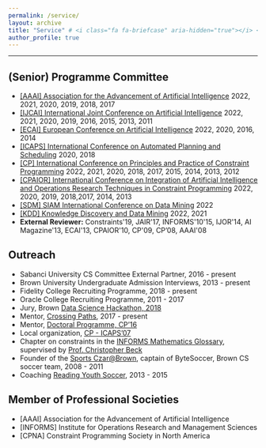 ```yaml
---
permalink: /service/
layout: archive
title: "Service" # <i class="fa fa-briefcase" aria-hidden="true"></i> <i class="fa fa-globe" aria-hidden="true"></i> 
author_profile: true
---
```


---

## (Senior) Programme Committee

- [[AAAI] Association for the Advancement of Artificial Intelligence](https://www.aaai.org/) 2022, 2021, 2020, 2019, 2018, 2017
- [[IJCAI] International Joint Conference on Artificial Intelligence](http://ijcai.org/) 2022, 2021, 2020, 2019, 2016, 2015, 2013, 2011
- [[ECAI] European Conference on Artificial Intelligence](https://eurai.org/activities/ECAI_conferences) 2022, 2020, 2016, 2014
- [[ICAPS] International Conference on Automated Planning and Scheduling](https://www.icaps-conference.org/) 2020, 2018
- [[CP] International Conference on Principles and Practice of Constraint Programming](http://cp2014.a4cp.org/events/cp-conference-series/) 2022, 2021, 2020, 2018, 2017, 2015, 2014, 2013, 2012
- [[CPAIOR] International Conference on Integration of Artificial Intelligence and Operations Research Techniques in Constraint Programming](https://cpaior.org/) 2022, 2020, 2019, 2018,2017, 2014, 2013
- [[SDM] SIAM International Conference on Data Mining](https://www.siam.org/) 2022
- [[KDD] Knowledge Discovery and Data Mining](https://www.kdd.org/) 2022, 2021
- **External Reviewer:** Constraints'19, JAIR'17, INFORMS'10'15, IJOR'14, AI Magazine'13, ECAI'13, CPAIOR'10, CP'09, CP’08, AAAI'08


## Outreach

- Sabanci University CS Committee External Partner, 2016 - present
- Brown University Undergraduate Admission Interviews, 2013 - present
- Fidelity College Recruiting Programme, 2018 - present
- Oracle College Recruiting Programme, 2011 - 2017
- Jury, Brown [Data Science Hackathon, 2018](https://browndatathon.devpost.com/) 
- Mentor, [Crossing Paths](https://www.kesisenyollar.org/), 2017 - present
- Mentor, [Doctoral Programme, CP’16](http://cp2016.a4cp.org/dates/doctoral.html)
- Local organization, [CP - ICAPS’07](https://archive.a4cp.org/cp2007/Welcome.html)
- Chapter on constraints in the [INFORMS Mathematics Glossary](https://glossary.informs.org/ver2/mpgwiki/index.php?title=Category:Constraint_Programming), supervised by [Prof. Christopher Beck](http://tidel.mie.utoronto.ca/beck.php)
- Founder of the [Sports Czar@Brown](http://cs.brown.edu/grad/misc/jobs/jobs.html#sport), captain of ByteSoccer, Brown CS soccer team, 2008 - 2011
- Coaching [Reading Youth Soccer](https://www.sportsmanager.us/readingyouthsoccer.htm), 2013 - 2015

## Member of Professional Societies

* [AAAI] Association for the Advancement of Artificial Intelligence
* [INFORMS] Institute for Operations Research and Management Sciences
* [CPNA] Constraint Programming Society in North America
